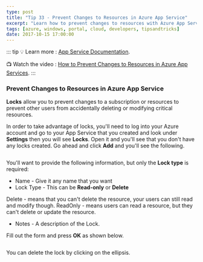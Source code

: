 ```yaml
---
type: post
title: "Tip 33 - Prevent Changes to Resources in Azure App Service"
excerpt: "Learn how to prevent changes to resources with Azure App Service"
tags: [azure, windows, portal, cloud, developers, tipsandtricks]
date: 2017-10-15 17:00:00
---
```


::: tip
:bulb: Learn more : [App Service Documentation](https://docs.microsoft.com/azure/app-service?WT.mc_id=docs-azuredevtips-azureappsdev). 

:tv: Watch the video : [How to Prevent Changes to Resources in Azure App Services](https://www.youtube.com/watch?v=AScLxYSHbrU&list=PLLasX02E8BPCNCK8Thcxu-Y-XcBUbhFWC&index=27?WT.mc_id=youtube-azuredevtips-azureappsdev).
:::

### Prevent Changes to Resources in Azure App Service

**Locks** allow you to prevent changes to a subscription or resources to prevent other users from accidentally deleting or modifying critical resources.


In order to take advantage of locks, you'll need to log into your Azure account and go to your App Service that you created and look under **Settings** then you will see **Locks**. Open it and you'll see that you don't have any locks created. Go ahead and click **Add** and you'll see the following. 

<img :src="$withBase('/files/locksblog1.png')">

You'll want to provide the following information, but only the **Lock type** is required: 

* Name - Give it any name that you want
* Lock Type - This can be **Read-only** or **Delete**

Delete - means that you can't delete the resource, your users can still read and modify though.
ReadOnly - means users can read a resource, but they can't delete or update the resource.

* Notes - A description of the Lock.

Fill out the form and press **OK** as shown below. 

<img :src="$withBase('/files/locksblog2.png')">

You can delete the lock by clicking on the ellipsis. 

<img :src="$withBase('/files/locksblog3.png')">

